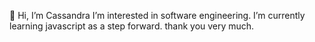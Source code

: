 👋 Hi, I’m Cassandra
I’m interested in software engineering. I’m currently learning javascript as a step forward. thank you very much.

<!---
xyzslim61/xyzslim61 is a ✨ special ✨ repository because its `README.md` (this file) appears on your GitHub profile.
You can click the Preview link to take a look at your changes.
--->
